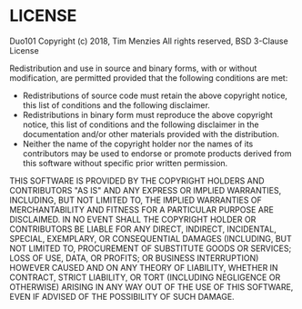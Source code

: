 # LICENSE

Duo101  Copyright (c) 2018, Tim Menzies
All rights reserved, BSD 3-Clause License

Redistribution and use in source and binary forms, with
or without modification, are permitted provided that
the following conditions are met:

- Redistributions of source code must retain the above
  copyright notice, this list of conditions and the 
  following disclaimer.
- Redistributions in binary form must reproduce the
  above copyright notice, this list of conditions and the 
  following disclaimer in the documentation and/or other 
  materials provided with the distribution.
- Neither the name of the copyright holder nor the names 
  of its contributors may be used to endorse or promote 
  products derived from this software without specific 
  prior written permission.

THIS SOFTWARE IS PROVIDED BY THE COPYRIGHT HOLDERS AND
CONTRIBUTORS "AS IS" AND ANY EXPRESS OR IMPLIED
WARRANTIES, INCLUDING, BUT NOT LIMITED TO, THE IMPLIED
WARRANTIES OF MERCHANTABILITY AND FITNESS FOR A
PARTICULAR PURPOSE ARE DISCLAIMED. IN NO EVENT SHALL
THE COPYRIGHT HOLDER OR CONTRIBUTORS BE LIABLE FOR ANY
DIRECT, INDIRECT, INCIDENTAL, SPECIAL, EXEMPLARY, OR
CONSEQUENTIAL DAMAGES (INCLUDING, BUT NOT LIMITED TO,
PROCUREMENT OF SUBSTITUTE GOODS OR SERVICES; LOSS OF
USE, DATA, OR PROFITS; OR BUSINESS INTERRUPTION)
HOWEVER CAUSED AND ON ANY THEORY OF LIABILITY, WHETHER
IN CONTRACT, STRICT LIABILITY, OR TORT (INCLUDING
NEGLIGENCE OR OTHERWISE) ARISING IN ANY WAY OUT OF THE
USE OF THIS SOFTWARE, EVEN IF ADVISED OF THE
POSSIBILITY OF SUCH DAMAGE.
